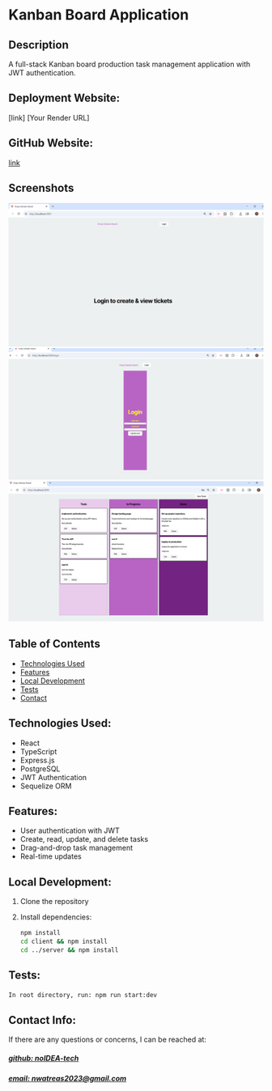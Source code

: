 # Kanban Board Application

## Description
 A full-stack Kanban board production task management application with JWT authentication.

## Deployment Website:
[link] [Your Render URL]

## GitHub Website: 
[link](https://github.com/noIDEA-tech/Kanban-Board-test)

## Screenshots
![app_image](/client/assets/main-page-image.png)
![app_image](/client/assets/login-image1.png)
![app_image](/client/assets/ticket-generator-image1.png)

## Table of Contents

- [Technologies Used](#technologies-used)
- [Features](#features)
- [Local Development](#local-development)
- [Tests](#tests)
- [Contact](#contact)

## Technologies Used:
- React
- TypeScript
- Express.js
- PostgreSQL
- JWT Authentication
- Sequelize ORM

## Features:
- User authentication with JWT
- Create, read, update, and delete tasks
- Drag-and-drop task management
- Real-time updates

## Local Development:
1. Clone the repository
2. Install dependencies:

   ```bash
   npm install
   cd client && npm install
   cd ../server && npm install
   ```
## Tests:
   
```md
In root directory, run: npm run start:dev
```

## Contact Info:
If there are any questions or concerns, I can be reached at:
##### [github: noIDEA-tech](https://github.com/noIDEA-tech)
##### [email: nwatreas2023@gmail.com](mailto:nwatreas2023@gmail.com)
